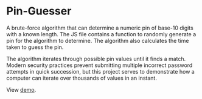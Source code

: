 # Pin-Guesser
A brute-force algorithm that can determine a numeric pin of base-10 digits with a known length. The JS file contains a function to randomly generate a pin for the algorithm to determine. The algorithm also calculates the time taken to guess the pin.

The algorithm iterates through possible pin values until it finds a match. Modern security practices prevent submitting multiple incorrect password attempts in quick succession, but this project serves to demonstrate how a computer can iterate over thousands of values in an instant.

View [demo](https://codepen.io/carsonf92/full/ZwWMyY).